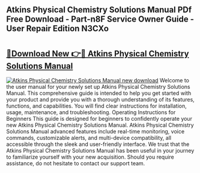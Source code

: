 ## Atkins Physical Chemistry Solutions Manual PDf Free Download - Part-n8F Service Owner Guide - User Repair Edition N3CXo

# <h2><a href="http://bc40026.oget.top/?id=Atkins+Physical+Chemistry+Solutions+Manual">🔗Download New 👉🔴 Atkins Physical Chemistry Solutions Manual</a></h2>

[![Atkins Physical Chemistry Solutions Manual new download](https://i.imgur.com/5g1atiW.png)](http://bc40026.oget.top/?id=Atkins+Physical+Chemistry+Solutions+Manual)
Welcome to the user manual for your newly set up Atkins Physical Chemistry Solutions Manual. This comprehensive guide is intended to help you get started with your product and provide you with a thorough understanding of its features, functions, and capabilities. You will find clear instructions for installation, usage, maintenance, and troubleshooting. Operating Instructions for Beginners This guide is designed for beginners to confidently operate your new Atkins Physical Chemistry Solutions Manual. Atkins Physical Chemistry Solutions Manual advanced features include real-time monitoring, voice commands, customizable alerts, and multi-device compatibility, all accessible through the sleek and user-friendly interface. We trust that the Atkins Physical Chemistry Solutions Manual has been useful in your journey to familiarize yourself with your new acquisition. Should you require assistance, do not hesitate to contact our support team.
